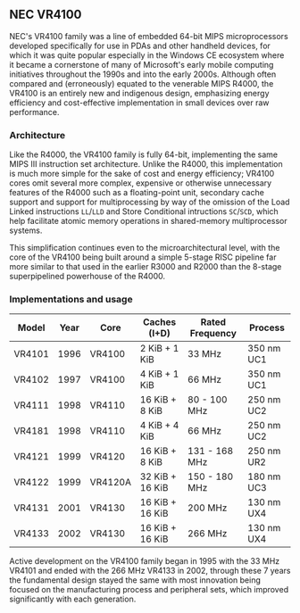 NEC VR4100
--------------------------------------------------------------------------------

NEC's VR4100 family was a line of embedded 64-bit MIPS microprocessors developed
specifically for use in PDAs and other handheld devices, for which it was quite
popular especially in the Windows CE ecosystem where it became a cornerstone of
many of Microsoft's early mobile computing initiatives throughout the 1990s and
into the early 2000s. Although often compared and (erroneously) equated to the
venerable MIPS R4000, the VR4100 is an entirely new and indigenous design,
emphasizing energy efficiency and cost-effective implementation in small devices
over raw performance.

### Architecture

Like the R4000, the VR4100 family is fully 64-bit, implementing the same MIPS
III instruction set architecture. Unlike the R4000, this implementation is much
more simple for the sake of cost and energy efficiency; VR4100 cores omit 
several more complex, expensive or otherwise unnecessary features of the R4000 
such as a floating-point unit, secondary cache support and support for 
multiprocessing by way of the omission of the Load Linked instructions 
`LL`/`LLD` and Store Conditional intructions `SC`/`SCD`, which help facilitate 
atomic memory operations in shared-memory multiprocessor systems. 

This simplification continues even to the microarchitectural level, with the core
of the VR4100 being built around a simple 5-stage RISC pipeline far more similar 
to that used in the earlier R3000 and R2000 than the 8-stage superpipelined 
powerhouse of the R4000.

### Implementations and usage

| Model  | Year | Core    | Caches (I+D)     | Rated Frequency | Process    |
|--------|------|---------|------------------|-----------------|------------|
| VR4101 | 1996 | VR4100  | 2 KiB  +  1 KiB  |   33        MHz | 350 nm UC1 |
| VR4102 | 1997 | VR4100  | 4 KiB  +  1 KiB  |   66        MHz | 350 nm UC1 |
| VR4111 | 1998 | VR4110  | 16 KiB +  8 KiB  |   80  - 100 MHz | 250 nm UC2 |
| VR4181 | 1998 | VR4110  | 4  KiB +  4 KiB  |   66        MHz | 250 nm UC2 |
| VR4121 | 1999 | VR4120  | 16 KiB +  8 KiB  |   131 - 168 MHz | 250 nm UR2 |
| VR4122 | 1999 | VR4120A | 32 KiB + 16 KiB  |   150 - 180 MHz | 180 nm UC3 |
| VR4131 | 2001 | VR4130  | 16 KiB + 16 KiB  |   200       MHz | 130 nm UX4 |
| VR4133 | 2002 | VR4130  | 16 KiB + 16 KiB  |   266       MHz | 130 nm UX4 |

Active development on the VR4100 family began in 1995 with the 33 MHz VR4101
and ended with the 266 MHz VR4133 in 2002, through these 7 years the fundamental
design stayed the same with most innovation being focused on the manufacturing
process and peripheral sets, which improved significantly with each generation.
